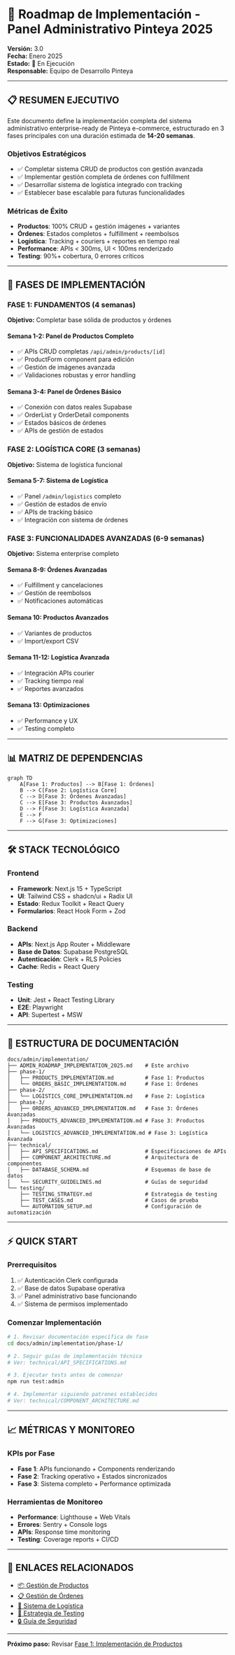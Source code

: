 # 🚀 Roadmap de Implementación - Panel Administrativo Pinteya 2025

**Versión:** 3.0  
**Fecha:** Enero 2025  
**Estado:** 🔄 En Ejecución  
**Responsable:** Equipo de Desarrollo Pinteya  

---

## 📋 **RESUMEN EJECUTIVO**

Este documento define la implementación completa del sistema administrativo enterprise-ready de Pinteya e-commerce, estructurado en 3 fases principales con una duración estimada de **14-20 semanas**.

### **Objetivos Estratégicos**
- ✅ Completar sistema CRUD de productos con gestión avanzada
- ✅ Implementar gestión completa de órdenes con fulfillment
- ✅ Desarrollar sistema de logística integrado con tracking
- ✅ Establecer base escalable para futuras funcionalidades

### **Métricas de Éxito**
- **Productos**: 100% CRUD + gestión imágenes + variantes
- **Órdenes**: Estados completos + fulfillment + reembolsos
- **Logística**: Tracking + couriers + reportes en tiempo real
- **Performance**: APIs < 300ms, UI < 100ms renderizado
- **Testing**: 90%+ cobertura, 0 errores críticos

---

## 🎯 **FASES DE IMPLEMENTACIÓN**

### **FASE 1: FUNDAMENTOS (4 semanas)**
**Objetivo:** Completar base sólida de productos y órdenes

#### **Semana 1-2: Panel de Productos Completo**
- ✅ APIs CRUD completas `/api/admin/products/[id]`
- ✅ ProductForm component para edición
- ✅ Gestión de imágenes avanzada
- ✅ Validaciones robustas y error handling

#### **Semana 3-4: Panel de Órdenes Básico**
- ✅ Conexión con datos reales Supabase
- ✅ OrderList y OrderDetail components
- ✅ Estados básicos de órdenes
- ✅ APIs de gestión de estados

### **FASE 2: LOGÍSTICA CORE (3 semanas)**
**Objetivo:** Sistema de logística funcional

#### **Semana 5-7: Sistema de Logística**
- ✅ Panel `/admin/logistics` completo
- ✅ Gestión de estados de envío
- ✅ APIs de tracking básico
- ✅ Integración con sistema de órdenes

### **FASE 3: FUNCIONALIDADES AVANZADAS (6-9 semanas)**
**Objetivo:** Sistema enterprise completo

#### **Semana 8-9: Órdenes Avanzadas**
- ✅ Fulfillment y cancelaciones
- ✅ Gestión de reembolsos
- ✅ Notificaciones automáticas

#### **Semana 10: Productos Avanzados**
- ✅ Variantes de productos
- ✅ Import/export CSV

#### **Semana 11-12: Logística Avanzada**
- ✅ Integración APIs courier
- ✅ Tracking tiempo real
- ✅ Reportes avanzados

#### **Semana 13: Optimizaciones**
- ✅ Performance y UX
- ✅ Testing completo

---

## 📊 **MATRIZ DE DEPENDENCIAS**

```mermaid
graph TD
    A[Fase 1: Productos] --> B[Fase 1: Órdenes]
    B --> C[Fase 2: Logística Core]
    C --> D[Fase 3: Órdenes Avanzadas]
    C --> E[Fase 3: Productos Avanzados]
    D --> F[Fase 3: Logística Avanzada]
    E --> F
    F --> G[Fase 3: Optimizaciones]
```

---

## 🛠️ **STACK TECNOLÓGICO**

### **Frontend**
- **Framework**: Next.js 15 + TypeScript
- **UI**: Tailwind CSS + shadcn/ui + Radix UI
- **Estado**: Redux Toolkit + React Query
- **Formularios**: React Hook Form + Zod

### **Backend**
- **APIs**: Next.js App Router + Middleware
- **Base de Datos**: Supabase PostgreSQL
- **Autenticación**: Clerk + RLS Policies
- **Cache**: Redis + React Query

### **Testing**
- **Unit**: Jest + React Testing Library
- **E2E**: Playwright
- **API**: Supertest + MSW

---

## 📁 **ESTRUCTURA DE DOCUMENTACIÓN**

```
docs/admin/implementation/
├── ADMIN_ROADMAP_IMPLEMENTATION_2025.md    # Este archivo
├── phase-1/
│   ├── PRODUCTS_IMPLEMENTATION.md          # Fase 1: Productos
│   └── ORDERS_BASIC_IMPLEMENTATION.md      # Fase 1: Órdenes
├── phase-2/
│   └── LOGISTICS_CORE_IMPLEMENTATION.md    # Fase 2: Logística
├── phase-3/
│   ├── ORDERS_ADVANCED_IMPLEMENTATION.md   # Fase 3: Órdenes Avanzadas
│   ├── PRODUCTS_ADVANCED_IMPLEMENTATION.md # Fase 3: Productos Avanzadas
│   └── LOGISTICS_ADVANCED_IMPLEMENTATION.md # Fase 3: Logística Avanzada
├── technical/
│   ├── API_SPECIFICATIONS.md               # Especificaciones de APIs
│   ├── COMPONENT_ARCHITECTURE.md           # Arquitectura de componentes
│   ├── DATABASE_SCHEMA.md                  # Esquemas de base de datos
│   └── SECURITY_GUIDELINES.md              # Guías de seguridad
└── testing/
    ├── TESTING_STRATEGY.md                 # Estrategia de testing
    ├── TEST_CASES.md                       # Casos de prueba
    └── AUTOMATION_SETUP.md                 # Configuración de automatización
```

---

## ⚡ **QUICK START**

### **Prerrequisitos**
1. ✅ Autenticación Clerk configurada
2. ✅ Base de datos Supabase operativa
3. ✅ Panel administrativo base funcionando
4. ✅ Sistema de permisos implementado

### **Comenzar Implementación**
```bash
# 1. Revisar documentación específica de fase
cd docs/admin/implementation/phase-1/

# 2. Seguir guías de implementación técnica
# Ver: technical/API_SPECIFICATIONS.md

# 3. Ejecutar tests antes de comenzar
npm run test:admin

# 4. Implementar siguiendo patrones establecidos
# Ver: technical/COMPONENT_ARCHITECTURE.md
```

---

## 📈 **MÉTRICAS Y MONITOREO**

### **KPIs por Fase**
- **Fase 1**: APIs funcionando + Components renderizando
- **Fase 2**: Tracking operativo + Estados sincronizados
- **Fase 3**: Sistema completo + Performance optimizada

### **Herramientas de Monitoreo**
- **Performance**: Lighthouse + Web Vitals
- **Errores**: Sentry + Console logs
- **APIs**: Response time monitoring
- **Testing**: Coverage reports + CI/CD

---

## 🔗 **ENLACES RELACIONADOS**

- [📦 Gestión de Productos](./modules/PRODUCT_MANAGEMENT_MODULE.md)
- [📋 Gestión de Órdenes](./modules/ORDER_MANAGEMENT_MODULE.md)
- [🚚 Sistema de Logística](./modules/LOGISTICS_MODULE.md)
- [🧪 Estrategia de Testing](./TESTING_STRATEGY.md)
- [🔒 Guía de Seguridad](./SECURITY_GUIDE.md)

---

**Próximo paso:** Revisar [Fase 1: Implementación de Productos](./phase-1/PRODUCTS_IMPLEMENTATION.md)



